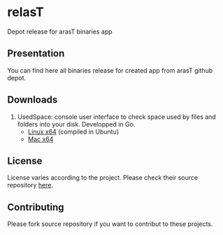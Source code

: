 relasT
=========

Depot release for arasT binaries app

Presentation
---

You can find here all binaries release for created app from arasT github depot.

Downloads
---

1. UsedSpace: console user interface to check space used by files and folders into your disk. Developped in Go.
   * [Linux x64](https://github.com/arasT/relasT/raw/master/Go/UsedSpace/Linux/x64/UsedSpace-Linux-x64-0.1.zip) (compiled in Ubuntu) 
   * [Mac x64](https://github.com/arasT/relasT/raw/master/Go/UsedSpace/Mac/x64/UsedSpace-Mac-x64-0.1.zip)  

License
----

License varies according to the project. Please check their source repository [here](https://github.com/arasT).

Contributing
----

Please fork source repository if you want to contribut to these projects.
